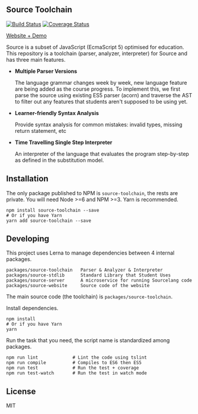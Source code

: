 Source Toolchain
-------------------
[![Build Status](https://travis-ci.org/evansb/source-toolchain.svg?branch=master)](https://travis-ci.org/evansb/source-toolchain)
[![Coverage Status](https://coveralls.io/repos/github/evansb/source-toolchain/badge.svg)](https://coveralls.io/github/evansb/source-toolchain)

[Website + Demo](https://evansb.github.io/source-toolchain)

Source is a subset of JavaScript (EcmaScript 5) optimised for education.
This repository is a toolchain (parser, analyzer, interpreter) for Source
and has three main features.

  - **Multiple Parser Versions**

    The language grammar changes week by week, new language feature are being added as
    the course progress.
    To implement this, we first parse the source using existing ES5 parser (acorn)
    and traverse the AST to filter out any features that students aren't supposed
    to be using yet.

  - **Learner-friendly Syntax Analysis**

    Provide syntax analysis for common mistakes: invalid types, missing return
    statement, etc

  - **Time Travelling Single Step Interpreter**

    An interpreter of the language that evaluates the program step-by-step
    as defined in the substitution model.

## Installation

The only package published to NPM is `source-toolchain`, the rests are private.
You will need Node >=6 and NPM >=3. Yarn is recommended.

```
npm install source-toolchain --save
# Or if you have Yarn
yarn add source-toolchain --save
```

## Developing

This project uses Lerna to manage dependencies between 4 internal packages.

```
packages/source-toolchain   Parser & Analyzer & Interpreter
packages/source-stdlib      Standard Library that Student Uses
packages/source-server      A microservice for running Sourcelang code
packages/source-website     Source code of the website
```

The main source code (the toolchain) is `packages/source-toolchain`.

Install dependencies.
```
npm install 
# Or if you have Yarn
yarn 
```

Run the task that you need, the script name is standardized among
packages.

```
npm run lint             # Lint the code using tslint
npm run compile          # Compiles to ES6 then ES5
npm run test             # Run the test + coverage
npm run test-watch       # Run the test in watch mode
```

## License
MIT
